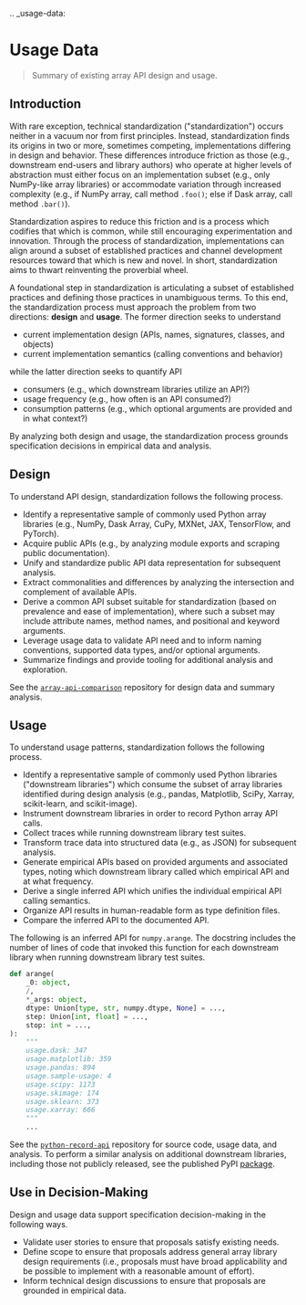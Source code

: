 .. _usage-data:

# Usage Data

> Summary of existing array API design and usage.

## Introduction

With rare exception, technical standardization ("standardization") occurs neither in a vacuum nor from first principles. Instead, standardization finds its origins in two or more, sometimes competing, implementations differing in design and behavior. These differences introduce friction as those (e.g., downstream end-users and library authors) who operate at higher levels of abstraction must either focus on an implementation subset (e.g., only NumPy-like array libraries) or accommodate variation through increased complexity (e.g., if NumPy array, call method `.foo()`; else if Dask array, call method `.bar()`).

Standardization aspires to reduce this friction and is a process which codifies that which is common, while still encouraging experimentation and innovation. Through the process of standardization, implementations can align around a subset of established practices and channel development resources toward that which is new and novel. In short, standardization aims to thwart reinventing the proverbial wheel.

A foundational step in standardization is articulating a subset of established practices and defining those practices in unambiguous terms. To this end, the standardization process must approach the problem from two directions: **design** and **usage**. The former direction seeks to understand

-   current implementation design (APIs, names, signatures, classes, and objects)
-   current implementation semantics (calling conventions and behavior)

while the latter direction seeks to quantify API

-   consumers (e.g., which downstream libraries utilize an API?)
-   usage frequency (e.g., how often is an API consumed?)
-   consumption patterns (e.g., which optional arguments are provided and in what context?)

By analyzing both design and usage, the standardization process grounds specification decisions in empirical data and analysis.

## Design

To understand API design, standardization follows the following process.

- Identify a representative sample of commonly used Python array libraries (e.g., NumPy, Dask Array, CuPy, MXNet, JAX, TensorFlow, and PyTorch).
- Acquire public APIs (e.g., by analyzing module exports and scraping public documentation).
- Unify and standardize public API data representation for subsequent analysis.
- Extract commonalities and differences by analyzing the intersection and complement of available APIs.
- Derive a common API subset suitable for standardization (based on prevalence and ease of implementation), where such a subset may include attribute names, method names, and positional and keyword arguments.
- Leverage usage data to validate API need and to inform naming conventions, supported data types, and/or optional arguments.
- Summarize findings and provide tooling for additional analysis and exploration.

See the [`array-api-comparison`](https://github.com/data-apis/array-api-comparison)
repository for design data and summary analysis.

## Usage

To understand usage patterns, standardization follows the following process.

- Identify a representative sample of commonly used Python libraries ("downstream libraries") which consume the subset of array libraries identified during design analysis (e.g., pandas, Matplotlib, SciPy, Xarray, scikit-learn, and scikit-image).
- Instrument downstream libraries in order to record Python array API calls.
- Collect traces while running downstream library test suites.
- Transform trace data into structured data (e.g., as JSON) for subsequent analysis.
- Generate empirical APIs based on provided arguments and associated types, noting which downstream library called which empirical API and at what frequency.
- Derive a single inferred API which unifies the individual empirical API calling semantics.
- Organize API results in human-readable form as type definition files.
- Compare the inferred API to the documented API.

The following is an inferred API for `numpy.arange`. The docstring includes the number of lines of code that invoked this function for each downstream library when running downstream library test suites.

```python
def arange(
    _0: object,
    /,
    *_args: object,
    dtype: Union[type, str, numpy.dtype, None] = ...,
    step: Union[int, float] = ...,
    stop: int = ...,
):
    """
    usage.dask: 347
    usage.matplotlib: 359
    usage.pandas: 894
    usage.sample-usage: 4
    usage.scipy: 1173
    usage.skimage: 174
    usage.sklearn: 373
    usage.xarray: 666
    """
    ...
```

See the [`python-record-api`](https://github.com/data-apis/python-record-api) repository for source code, usage data, and analysis. To perform a similar analysis on additional downstream libraries, including those not publicly released, see the published PyPI [package](https://pypi.org/project/record_api/).

## Use in Decision-Making

Design and usage data support specification decision-making in the following ways.

- Validate user stories to ensure that proposals satisfy existing needs.
- Define scope to ensure that proposals address general array library design requirements (i.e., proposals must have broad applicability and be possible to implement with a reasonable amount of effort). 
- Inform technical design discussions to ensure that proposals are grounded in empirical data.
